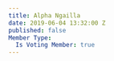 ```yaml
---
title: Alpha Ngailla
date: 2019-06-04 13:32:00 Z
published: false
Member Type:
  Is Voting Member: true
---
```


